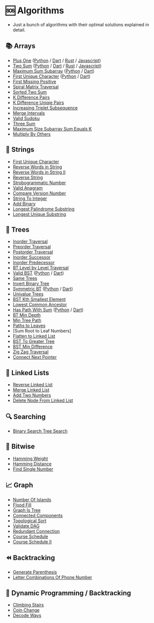 # 🆘 Algorithms
- Just a bunch of algorithms with their optimal solutions explained in detail.

## 📚 Arrays 
 - [Plus One](https://github.com/kumailn/Algorithms/blob/master/Python/Plus_One.py) ([Python](https://github.com/kumailn/Algorithms/blob/master/Python/Plus_One.py) / [Dart](https://github.com/kumailn/Algorithms/blob/master/Dart/Plus_One.dart) / [Rust](https://github.com/kumailn/Algorithms/blob/master/Rust/Plus_One.rs) / [Javascript](https://github.com/kumailn/Algorithms/blob/master/Javascript/Plus_One.js))
 - [Two Sum](https://github.com/kumailn/Algorithms/blob/master/Python/Two_Sum_All_Pairs.py) ([Python](https://github.com/kumailn/Algorithms/blob/master/Python/Two_Sum_All_Pairs.py) / [Dart](https://github.com/kumailn/Algorithms/tree/master/Dart) / [Rust](https://github.com/kumailn/Algorithms/blob/master/Rust/Two_Sum.rs) / [Javascript](https://github.com/kumailn/Algorithms/blob/master/Javascript/Two_Sum.js))
 - [Maximum Sum Subarray](https://github.com/kumailn/Algorithms/blob/master/Python/Maximum_Sum_Subarray.py) ([Python](https://github.com/kumailn/Algorithms/blob/master/Python/Maximum_Sum_Subarray.py) / [Dart](https://github.com/kumailn/Algorithms/blob/master/Dart/Maximum_Sum_Subarray.dart))
 - [First Unique Character](https://github.com/kumailn/Algorithms/blob/master/Python/First_Unique_Char.py) ([Python](https://github.com/kumailn/Algorithms/blob/master/Python/First_Unique_Char.py) / [Dart](https://github.com/kumailn/Algorithms/blob/master/Dart/First_Unique_Char.dart))
 - [First Missing Positive](https://github.com/kumailn/Algorithms/blob/master/Python/First_Missing_Positive.py)
 - [Spiral Matrix Traversal](https://github.com/kumailn/Algorithms/blob/master/Python/Spiral_Matrix_Traversal.py)
 - [Sorted Two Sum](https://github.com/kumailn/Algorithms/blob/master/Python/Two_Sum_Sorted.py)
 - [K Difference Pairs](https://github.com/kumailn/Algorithms/blob/master/Python/K_difference_pairs.py)
 - [K Difference Uniqie Pairs](https://github.com/kumailn/Algorithms/blob/master/Python/K_Diff_Unique_Pairs.py)
 - [Increasing Triplet Subsequence](https://github.com/kumailn/Algorithms/blob/master/Python/Increasing_Triplet_Subsequence.py)
 - [Merge Intervals](https://github.com/kumailn/Algorithms/blob/master/Python/Merge_Intervals.py)
 - [Valid Sudoku](https://github.com/kumailn/Algorithms/blob/master/Python/Valid_Sudoku.py)
 - [Three Sum](https://github.com/kumailn/Algorithms/blob/master/Python/Three_Sum.py)
 - [Maximum Size Subarray Sum Equals K](https://github.com/kumailn/Algorithms/blob/master/Python/Maximum_Size_Subarray_Sum_Equals_k.py)
 - [Multiply By Others](https://github.com/kumailn/Algorithms/blob/master/Python/Multiply_By_Others.py)

## 🎈 Strings
- [First Unique Character](https://github.com/kumailn/Algorithms/blob/master/Python/First_Unique_Char.py)
- [Reverse Words in String](https://github.com/kumailn/Algorithms/blob/master/Python/Reverse_Words_in_a_String.py)
- [Reverse Words in String II](https://github.com/kumailn/Algorithms/blob/master/Python/Reverse_Words_In_String_III.py)
- [Reverse String](https://github.com/kumailn/Algorithms/blob/master/Python/Reverse_String.py)
- [Strobogrammatic Number](https://github.com/kumailn/Algorithms/blob/master/Python/Strobogrammatic_Number.py)
- [Valid Anagram](https://github.com/kumailn/Algorithms/blob/master/Python/Valid_Anagram.py)
- [Compare Version Number](https://github.com/kumailn/Algorithms/blob/master/Python/Compare_Version_Numbers.py)
- [String To Integer](https://github.com/kumailn/Algorithms/blob/master/Python/String_To_Int.py)
- [Add Binary](https://github.com/kumailn/Algorithms/blob/master/Python/Add_Binary.py)
- [Longest Palindrome Substring](https://github.com/kumailn/Algorithms/blob/master/Python/Longest_Palindrome_Substring.py)
- [Longest Unique Substring](https://github.com/kumailn/Algorithms/blob/master/Python/Longest_unique_substring.py)

## 🌳 Trees
- [Inorder Traversal](https://github.com/kumailn/Algorithms/blob/master/Python/BT_Inorder_Traversal.py)
- [Preorder Traversal](https://github.com/kumailn/Algorithms/blob/master/Python/BST_Preorder_Traversal.py)
- [Postorder Traversal](https://github.com/kumailn/Algorithms/blob/master/Python/BST_Postorder_Traversal.py)
- [Inorder Successor](https://github.com/kumailn/Algorithms/blob/master/Python/BST_InOrder_Successor.py)
- [Inorder Predecessor](https://github.com/kumailn/Algorithms/blob/master/Python/BST_InOrder_Predecessor.py)
- [BT Level by Level Traversal](https://github.com/kumailn/Algorithms/blob/master/Python/Binary_Tree_Level_Order_Traversal.py)
- [Valid BST](https://github.com/kumailn/Algorithms/blob/master/Python/Validate_Binary_Tree.py) ([Python](https://github.com/kumailn/Algorithms/blob/master/Python/Validate_Binary_Tree.py) / [Dart](https://github.com/kumailn/Algorithms/blob/master/Dart/Validate_Binary_Tree.dart))
- [Same Trees](https://github.com/kumailn/Algorithms/blob/master/Python/Same_Tree.py)
- [Invert Binary Tree](https://github.com/kumailn/Algorithms/blob/master/Python/Invert_Binary_Tree.py)
- [Symmetric BT](https://github.com/kumailn/Algorithms/blob/master/Python/Symmetric_Tree.py) ([Python](https://github.com/kumailn/Algorithms/blob/master/Python/Symmetric_Tree.py) / [Dart](https://github.com/kumailn/Alg1orithms/blob/master/Dart/Symmetric_Tree.dart))
- [Univalue Trees](https://github.com/kumailn/Algorithms/blob/master/Python/BST_Univalue.py)
- [BST Kth Smallest Element](https://github.com/kumailn/Algorithms/blob/master/Python/BST_Kth_Smallest_Element.py)
- [Lowest Common Ancestor](https://github.com/kumailn/Algorithms/blob/master/Python/Maximum_Size_Subarray_Sum_Equals_k.py)
- [Has Path With Sum](https://github.com/kumailn/Algorithms/blob/master/Python/Has_Path_Sum.py) ([Python](https://github.com/kumailn/Algorithms/blob/master/Python/Has_Path_Sum.py) / [Dart]())
- [BT Min Depth](https://github.com/kumailn/Algorithms/blob/master/Python/BST_Min_Depth.py)
- [Min Tree Path](https://github.com/kumailn/Algorithms/blob/master/Python/Min_Tree_Path.py)
- [Paths to Leaves](https://github.com/kumailn/Algorithms/blob/master/Python/Path_To_Leaves.py)
- [Sum Root to Leaf Numbers]
- [Flatten to Linked List](https://github.com/kumailn/Algorithms/blob/master/Python/BT_Flatten_To.py)
- [BST To Greater Tree](https://github.com/kumailn/Algorithms/blob/master/Python/BST_To_Greater_Tree.py)
- [BST Min Difference](https://github.com/kumailn/Algorithms/blob/master/Python/BST_Min_Difference.py)
- [Zig Zag Traversal](https://github.com/kumailn/Algorithms/blob/master/Python/Binary_Tree_Zig_Zag_Traversal.py)
- [Connect Next Pointer](https://github.com/kumailn/Algorithms/blob/master/Python/Connect_Next_Pointer_Tree.py)

## 🔗 Linked Lists 
- [Reverse Linked List](https://github.com/kumailn/Algorithms/blob/master/Python/Reverse_Linked_List.py)
- [Merge Linked List](https://github.com/kumailn/Algorithms/blob/master/Python/Merge_Linked_List.py)
- [Add Two Numbers](https://github.com/kumailn/Algorithms/blob/master/Python/Add_Two_Numbers.py)
- [Delete Node From Linked List](https://github.com/kumailn/Algorithms/blob/master/Python/Delete_Node_From_Linked_List.py)

## 🔍 Searching
- [Binary Search Tree Search](https://github.com/kumailn/Algorithms/blob/master/Python/BST_Search.py)

## 💯 Bitwise
- [Hamming Weight](https://github.com/kumailn/Algorithms/blob/master/Python/Hamming_Weight.py)
- [Hamming Distance](https://github.com/kumailn/Algorithms/blob/master/Python/Hamming_Distance.py)
- [Find Single Number](https://github.com/kumailn/Algorithms/blob/master/Python/Single_Number.py)

## 📈 Graph
- [Number Of Islands](https://github.com/kumailn/Algorithms/blob/master/Python/Number_Of_Islands.py)
- [Flood Fill](https://github.com/kumailn/Algorithms/blob/master/Python/Flood_Fill.py)
- [Graph Is Tree](https://github.com/kumailn/Algorithms/blob/master/Python/Graph_Is_Tree.py)
- [Connected Components](https://github.com/kumailn/Algorithms/blob/master/Python/Connected_Components_In_Undirected_Graph.py)
- [Topological Sort](https://github.com/kumailn/Algorithms/blob/master/Python/Topological_Sort.py)
- [Validate DAG](https://github.com/kumailn/Algorithms/blob/master/Python/Validate_DAG.py)
- [Redundant Connection](https://github.com/kumailn/Algorithms/blob/master/Python/Redundant_Connection.py)
- [Course Schedule](https://github.com/kumailn/Algorithms/blob/master/Python/Course_Schedule.py)
- [Course Schedule II](https://github.com/kumailn/Algorithms/blob/master/Python/Course_Schedule_II.py)

## ⏪ Backtracking
- [Generate Parenthesis](https://github.com/kumailn/Algorithms/blob/master/Python/Generate_Paranthesis.py)
- [Letter Combinations Of Phone Number](https://github.com/kumailn/Algorithms/blob/master/Python/Letter_Combinations_of_a_Phone_Number.py)

## 🤖 Dynamic Programming / Backtracking
- [Climbing Stairs](https://github.com/kumailn/Algorithms/blob/master/Python/Climbing_Stairs.py)
- [Coin Change](https://github.com/kumailn/Algorithms/blob/master/Python/Coin_Change.py)
- [Decode Ways](https://github.com/kumailn/Algorithms/blob/master/Python/Decode_Ways.py)
